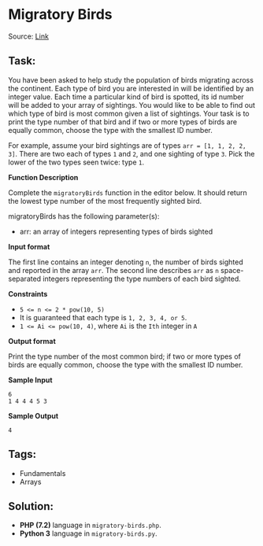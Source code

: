 # Migratory Birds

Source: [Link](https://www.hackerrank.com/challenges/migratory-birds/problem)

## Task:

You have been asked to help study the population of birds migrating across the continent. Each type of bird you are 
interested in will be identified by an integer value. Each time a particular kind of bird is spotted, its id number
will be added to your array of sightings. You would like to be able to find out which type of bird is most common given
a list of sightings. Your task is to print the type number of that bird and if two or more types of birds are equally 
common, choose the type with the smallest ID number.

For example, assume your bird sightings are of types `arr = [1, 1, 2, 2, 3]`. There are two each of types `1` and `2`,
and one sighting of type `3`. Pick the lower of the two types seen twice: type `1`.

**Function Description**

Complete the `migratoryBirds` function in the editor below. It should return the lowest type number of the most 
frequently sighted bird.

migratoryBirds has the following parameter(s):

* arr: an array of integers representing types of birds sighted

**Input format**

The first line contains an integer denoting `n`, the number of birds sighted and reported in the array `arr`.
The second line describes `arr` as `n` space-separated integers representing the type numbers of each bird sighted.

**Constraints**

* `5 <= n <= 2 * pow(10, 5)`
* It is guaranteed that each type is `1, 2, 3, 4, or 5`.
* `1 <= Ai <= pow(10, 4)`, where `Ai` is the `Ith` integer in `A`

**Output format**

Print the type number of the most common bird; if two or more types of birds are equally common, choose the type with 
the smallest ID number.

**Sample Input**

```
6
1 4 4 4 5 3
```

**Sample Output**

```
4
```

## Tags:

* Fundamentals
* Arrays


## Solution:

* **PHP (7.2)** language in `migratory-birds.php`.
* **Python 3** language in `migratory-birds.py`.